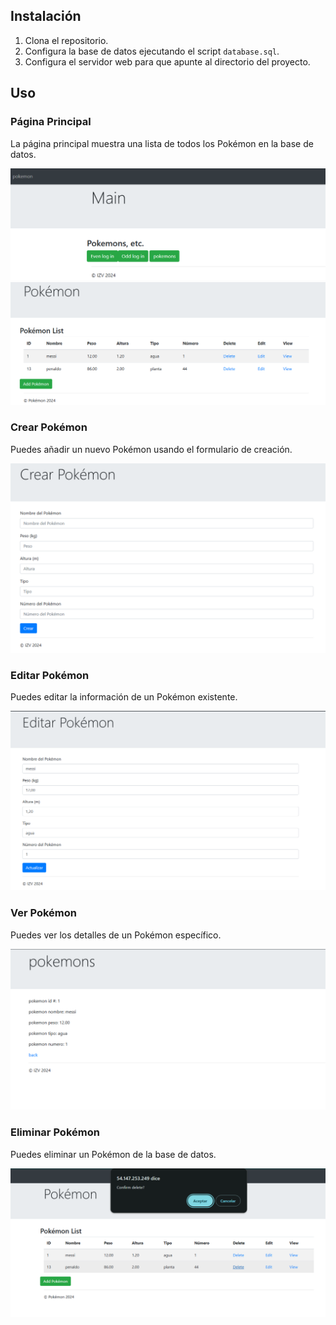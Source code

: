 
## Instalación

1. Clona el repositorio.
2. Configura la base de datos ejecutando el script `database.sql`.
3. Configura el servidor web para que apunte al directorio del proyecto.

## Uso

### Página Principal

La página principal muestra una lista de todos los Pokémon en la base de datos.

![Página Principal](/img/captura2.1.png)
![Página Principal](/img/captura2.2.png)

### Crear Pokémon

Puedes añadir un nuevo Pokémon usando el formulario de creación.

![Crear Pokémon](/img/captura2.3.png)

### Editar Pokémon

Puedes editar la información de un Pokémon existente.

![Editar Pokémon](/img/captura2.4.png)

### Ver Pokémon

Puedes ver los detalles de un Pokémon específico.

![Ver Pokémon](/img/captura2.5.png)

### Eliminar Pokémon

Puedes eliminar un Pokémon de la base de datos.

![Eliminar Pokémon](/img/captura2.6.png)

